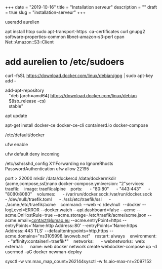 +++
date = "2019-10-16"
title = "Installation serveur"
description = ""
draft = true
slug = "installation-serveur"
+++

useradd aurelien

apt install htop sudo apt-transport-https  ca-certificates curl gnupg2 software-properties-common libnet-amazon-s3-perl
cpan Net::Amazon::S3::Client
# add aurelien to /etc/sudoers

curl -fsSL https://download.docker.com/linux/debian/gpg | sudo apt-key add -

add-apt-repository \
   "deb [arch=amd64] https://download.docker.com/linux/debian \
   $(lsb_release -cs) \
   stable"

apt update

apt-get install docker-ce docker-ce-cli containerd.io docker-compose

/etc/default/docker

ufw enable

ufw default deny incoming

/etc/ssh/sshd_config
X11Forwarding no
IgnoreRhosts
PasswordAuthentication
ufw allow 22195

port > 22000
mkdir /data/dockercd /data/dockermkdir {acme,compose,ssl}nano docker-compose.ymlversion: "2"services:  traefik:    image: traefik:alpine    ports:      - "80:80"      - "443:443"      - "8080:8080"    volumes:      - /var/run/docker.sock:/var/run/docker.sock      - /dev/null:/traefik.toml      - ./ssl:/etc/traefik/ssl      - ./acme:/etc/traefik/acme    command: --web -c /dev/null  --docker --logLevel=ERROR --docker.watch --api.dashboard=false --acme --acme.OnHostRule=true --acme.storage=/etc/traefik/acme/acme.json --acme.email=contact@lumao.eu --acme.entryPoint=https --entryPoints='Name:http Address::80' --entryPoints='Name:https Address::443 TLS' --defaultentrypoints=http,https --acme.domains="ns3105998.lavoweb.net"    restart: always    environment:      - "affinity:container!=traefik*"    networks:      - webnetworks:  web:    external:      name: web
docker network create webdocker-compose up -d
usermod -aG docker newman-deploy

sysctl -w vm.max_map_count=262144sysctl -w fs.aio-max-nr=2097152
